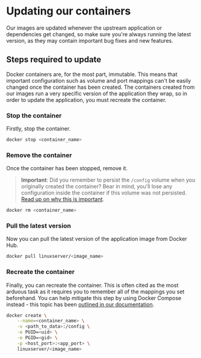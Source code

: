 # Updating our containers

Our images are updated whenever the upstream application or dependencies get changed, so make sure you're always running the latest version, as they may contain important bug fixes and new features.

## Steps required to update

Docker containers are, for the most part, immutable. This means that important configuration such as volume and port mappings can't be easily changed once the container has been created. The containers created from our images run a very specific version of the application they wrap, so in order to update the application, you must recreate the container.

### Stop the container

Firstly, stop the container.

```bash
docker stop <container_name>
```

### Remove the container

Once the container has been stopped, remove it.

> **Important**: Did you remember to persist the `/config` volume when you originally created the container? Bear in mind, you'll lose any configuration inside the container if this volume was not persisted. [Read up on why this is important](https://github.com/linuxserver/docker-documentation/tree/2fbbd392c7399b6dc743a8c7ea97e2e124870cff/docs/running-our-containers/README.md#the-code-classlanguage-textconfigcode-volume).

```bash
docker rm <container_name>
```

### Pull the latest version

Now you can pull the latest version of the application image from Docker Hub.

```bash
docker pull linuxserver/<image_name>
```

### Recreate the container

Finally, you can recreate the container. This is often cited as the most arduous task as it requires you to remember all of the mappings you set beforehand. You can help mitigate this step by using Docker Compose instead - this topic has been [outlined in our documentation](https://github.com/linuxserver/docker-documentation/tree/2fbbd392c7399b6dc743a8c7ea97e2e124870cff/docs/started-with-compose/README.md).

```bash
docker create \
    --name=<container_name> \
    -v <path_to_data>:/config \
    -e PUID=<uid> \
    -e PGID=<gid> \
    -p <host_port>:<app_port> \
    linuxserver/<image_name>
```


